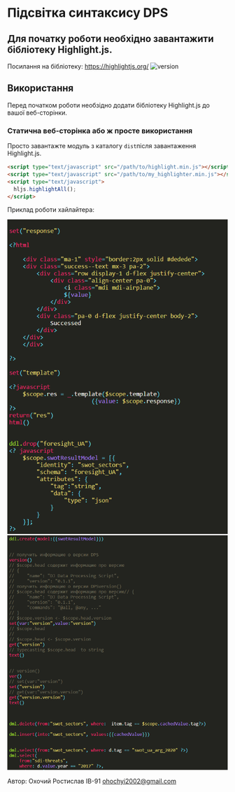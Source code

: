 # Підсвітка синтаксису DPS
## Для початку роботи необхідно завантажити бібліотеку Highlight.js.
Посилання на бібліотеку:
https://highlightjs.org/
![version](https://badgen.net/badge/version/0.0.1/black)
## Використання

Перед початком роботи необзідно додати бібліотеку Highlight.js до вашої веб-сторінки.

### Статична веб-сторінка або ж просте використання

Просто завантажте модуль з каталогу `dist`після завантаження Highlight.js.

```html
<script type="text/javascript" src="/path/to/highlight.min.js"></script>
<script type="text/javascript" src="/path/to/my_highlighter.min.js"></script>
<script type="text/javascript">
  hljs.highlightAll();
</script>
```
Приклад роботи хайлайтера:

![alt text](Images/Imagе1.png)
![alt text](Images/Image2.png)

Автор: Охочий Ростислав ІВ-91 ohochyi2002@gmail.com
